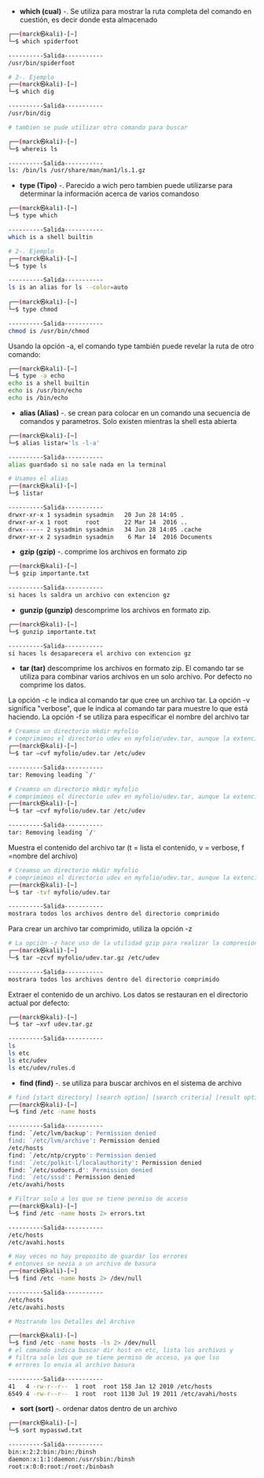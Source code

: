 - __which (cual)__ -. Se utiliza para mostrar la ruta completa del comando en cuestión, es decir donde esta almacenado

```bash
┌──(marck㉿kali)-[~]
└─$ which spiderfoot 

----------Salida-----------
/usr/bin/spiderfoot

# 2-. Ejemplo
┌──(marck㉿kali)-[~]
└─$ which dig  

----------Salida-----------
/usr/bin/dig

# tambien se pude utilizar otro comando para buscar 

┌──(marck㉿kali)-[~]
└─$ whereis ls 

----------Salida-----------
ls: /bin/ls /usr/share/man/man1/ls.1.gz   
```

- __type (Tipo)__ -. Parecido a wich pero tambien puede utilizarse para determinar la información acerca de varios comandoso

```bash
┌──(marck㉿kali)-[~]
└─$ type which                                               

----------Salida-----------
which is a shell builtin

# 2-. Ejemplo
┌──(marck㉿kali)-[~]
└─$ type ls 

----------Salida-----------
ls is an alias for ls --color=auto
                                                                                                  
┌──(marck㉿kali)-[~]
└─$ type chmod 

----------Salida-----------
chmod is /usr/bin/chmod
```
Usando la opción -a, el comando type también puede revelar la ruta de otro comando:

```bash
┌──(marck㉿kali)-[~]
└─$ type -a echo
echo is a shell builtin
echo is /usr/bin/echo
echo is /bin/echo
```

- __alias (Alias)__ -. se crean para colocar en un comando una secuencia de comandos y  parametros. Solo existen mientras la shell esta abierta

```bash
┌──(marck㉿kali)-[~]
└─$ alias listar='ls -l-a'                                             

----------Salida-----------
alias guardado si no sale nada en la terminal

# Usamos el alias
┌──(marck㉿kali)-[~]
└─$ listar

----------Salida-----------
drwxr-xr-x 1 sysadmin sysadmin   20 Jun 28 14:05 .                              
drwxr-xr-x 1 root     root       22 Mar 14  2016 ..                                                    
drwx------ 2 sysadmin sysadmin   34 Jun 28 14:05 .cache                                               
drwxr-xr-x 2 sysadmin sysadmin    6 Mar 14  2016 Documents
```

- __gzip (gzip)__ -. comprime los archivos en formato zip

```bash
┌──(marck㉿kali)-[~]
└─$ gzip importante.txt  

----------Salida-----------
si haces ls saldra un archivo con extencion gz
```
- __gunzip (gunzip)__ descomprime los archivos en formato zip.

```bash
┌──(marck㉿kali)-[~]
└─$ gunzip importante.txt

----------Salida-----------
si haces ls desaparecera el archivo con extencion gz
```
- __tar (tar)__ descomprime los archivos en formato zip.
El comando tar se utiliza para combinar varios archivos en un solo archivo. Por defecto no comprime los datos.

La opción -c le indica al comando tar que cree un archivo tar. La opción -v significa "verbose", que le indica al comando tar para muestre lo que está haciendo. La opción -f se utiliza para especificar el nombre del archivo tar

```bash
# Creamso un directorio mkdir myfolio
# comprimimos el directorio udev en myfolio/udev.tar, aunque la extencion no es obligado
┌──(marck㉿kali)-[~]
└─$ tar –cvf myfolio/udev.tar /etc/udev

----------Salida-----------
tar: Removing leading `/' 
```

```bash
# Creamso un directorio mkdir myfolio
# comprimimos el directorio udev en myfolio/udev.tar, aunque la extencion no es obligado
┌──(marck㉿kali)-[~]
└─$ tar –cvf myfolio/udev.tar /etc/udev

----------Salida-----------
tar: Removing leading `/' 
```

Muestra el contenido del archivo tar (t = lista el contenido, v = verbose, f =nombre del archivo)

```bash
# Creamso un directorio mkdir myfolio
# comprimimos el directorio udev en myfolio/udev.tar, aunque la extencion no es obligado
┌──(marck㉿kali)-[~]
└─$ tar -tvf myfolio/udev.tar

----------Salida-----------
mostrara todos los archivos dentro del directorio comprimido
```

Para crear un archivo tar comprimido, utiliza la opción -z

```bash
# La opción -z hace uso de la utilidad gzip para realizar la compresión.
┌──(marck㉿kali)-[~]
└─$ tar –zcvf myfolio/udev.tar.gz /etc/udev

----------Salida-----------
mostrara todos los archivos dentro del directorio comprimido
```
Extraer el contenido de un archivo. Los datos se restauran en el directorio actual por defecto:

```bash
┌──(marck㉿kali)-[~]
└─$ tar –xvf udev.tar.gz

----------Salida-----------
ls
ls etc
ls etc/udev
ls etc/udev/rules.d
```

- __find (find)__ -. se utiliza para buscar archivos en el sistema de archivo

```bash
# find [start directory] [search option] [search criteria] [result option]
┌──(marck㉿kali)-[~]
└─$ find /etc -name hosts   

----------Salida-----------
find: `/etc/lvm/backup': Permission denied
find: `/etc/lvm/archive': Permission denied                           
/etc/hosts
find: `/etc/ntp/crypto': Permission denied
find: `/etc/polkit-l/localauthority': Permission denied   
find: `/etc/sudoers.d': Permission denied  
find: `/etc/sssd': Permission denied 
/etc/avahi/hosts

# Filtrar solo a los que se tiene permiso de acceso
┌──(marck㉿kali)-[~]
└─$ find /etc -name hosts 2> errors.txt   

----------Salida-----------
/etc/hosts 
/etc/avahi.hosts 

# Hay veces no hay proposito de guardar los errores
# entonves se nevia a un archivo de basura
┌──(marck㉿kali)-[~]
└─$ find /etc -name hosts 2> /dev/null    

----------Salida-----------
/etc/hosts 
/etc/avahi.hosts

# Mostrando los Detalles del Archivo

┌──(marck㉿kali)-[~]
└─$ find /etc -name hosts -ls 2> /dev/null
# el comando indica buscar dir host en etc, lista los archivos y
# filtra solo los que se tiene permiso de acceso, ya que lso 
# errores lo envia al archivo basura    

----------Salida-----------
41   4 -rw-r--r--  1 root  root 158 Jan 12 2010 /etc/hosts
6549 4 -rw-r--r--  1 root  root 1130 Jul 19 2011 /etc/avahi/hosts 
```

- __sort (sort)__ -. ordenar datos dentro de un archivo
```bash
┌──(marck㉿kali)-[~]
└─$ sort mypasswd.txt

----------Salida-----------
bin:x:2:2:bin:/bin:/binsh                                              
daemon:x:1:1:daemon:/usr/sbin:/binsh                                   
root:x:0:0:root:/root:/binbash                                         

```